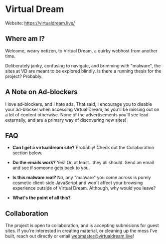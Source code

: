 # Virtual Dream

Website: https://virtualdream.live/

## Where am I?
Welcome, weary netizen, to Virtual Dream, a quirky webhost from another time. 

Deliberately janky, confusing to navigate, and brimming with "malware", the sites at VD are meant to be explored blindly. Is there a running thesis for the project? Probably. 

## A Note on Ad-blockers
I love ad-blockers, and I hate ads. That said, I encourage you to disable your ad-blocker when accessing Virtual Dream, as you'll be missing out on a lot of content otherwise. None of the advertisements you'll see lead externally, and are a primary way of discovering new sites!

## FAQ
* **Can I get a virtualdream site?** Probably! Check out the Collaboration section below.

* **Do the emails work?** Yes! Or, at least.. they all should. Send an email and see if someone gets back to you.

* **Is this malware real?** No, any "malware" you come across is purely cosmetic client-side JavaScript and won't affect your browsing experience outside of Virtual Dream. Although, why would you leave?

* **What's the point of all this?**

## Collaboration
The project is open to collaboration, and is accepting submisions for guest sites. If you're interested in creating material, or cleaning up the mess I've built, reach out directly or email [webmaster@virtualdream.live](mailto:webmaster@virtualdream.live)! 
